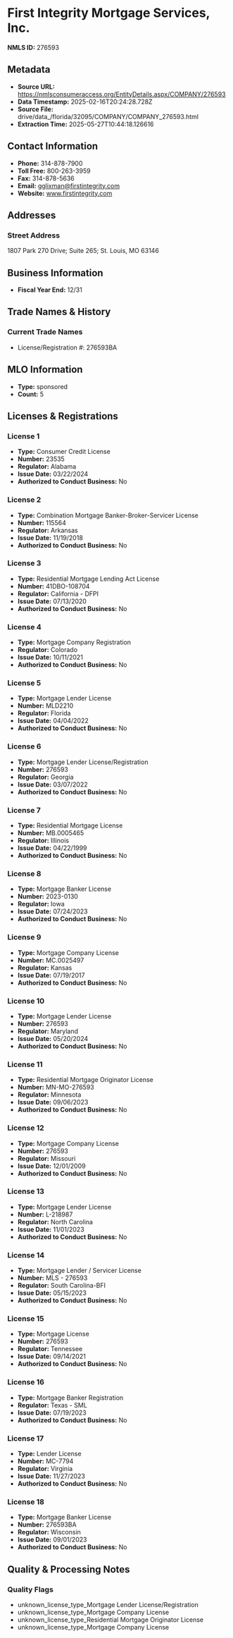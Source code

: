 # First Integrity Mortgage Services, Inc.

**NMLS ID:** 276593

## Metadata
- **Source URL:** https://nmlsconsumeraccess.org/EntityDetails.aspx/COMPANY/276593
- **Data Timestamp:** 2025-02-16T20:24:28.728Z
- **Source File:** drive/data_/florida/32095/COMPANY/COMPANY_276593.html
- **Extraction Time:** 2025-05-27T10:44:18.126616

## Contact Information
- **Phone:** 314-878-7900
- **Toll Free:** 800-263-3959
- **Fax:** 314-878-5636
- **Email:** gglixman@firstintegrity.com
- **Website:** www.firstintegrity.com

## Addresses
### Street Address
1807 Park 270 Drive; Suite 265; St. Louis, MO 63146

## Business Information
- **Fiscal Year End:** 12/31

## Trade Names & History
### Current Trade Names
- License/Registration #: 276593BA

## MLO Information
- **Type:** sponsored
- **Count:** 5

## Licenses & Registrations

### License 1
- **Type:** Consumer Credit License
- **Number:** 23535
- **Regulator:** Alabama
- **Issue Date:** 03/22/2024
- **Authorized to Conduct Business:** No

### License 2
- **Type:** Combination Mortgage Banker-Broker-Servicer License
- **Number:** 115564
- **Regulator:** Arkansas
- **Issue Date:** 11/19/2018
- **Authorized to Conduct Business:** No

### License 3
- **Type:** Residential Mortgage Lending Act License
- **Number:** 41DBO-108704
- **Regulator:** California - DFPI
- **Issue Date:** 07/13/2020
- **Authorized to Conduct Business:** No

### License 4
- **Type:** Mortgage Company Registration
- **Regulator:** Colorado
- **Issue Date:** 10/11/2021
- **Authorized to Conduct Business:** No

### License 5
- **Type:** Mortgage Lender License
- **Number:** MLD2210
- **Regulator:** Florida
- **Issue Date:** 04/04/2022
- **Authorized to Conduct Business:** No

### License 6
- **Type:** Mortgage Lender License/Registration
- **Number:** 276593
- **Regulator:** Georgia
- **Issue Date:** 03/07/2022
- **Authorized to Conduct Business:** No

### License 7
- **Type:** Residential Mortgage License
- **Number:** MB.0005465
- **Regulator:** Illinois
- **Issue Date:** 04/22/1999
- **Authorized to Conduct Business:** No

### License 8
- **Type:** Mortgage Banker License
- **Number:** 2023-0130
- **Regulator:** Iowa
- **Issue Date:** 07/24/2023
- **Authorized to Conduct Business:** No

### License 9
- **Type:** Mortgage Company License
- **Number:** MC.0025497
- **Regulator:** Kansas
- **Issue Date:** 07/19/2017
- **Authorized to Conduct Business:** No

### License 10
- **Type:** Mortgage Lender License
- **Number:** 276593
- **Regulator:** Maryland
- **Issue Date:** 05/20/2024
- **Authorized to Conduct Business:** No

### License 11
- **Type:** Residential Mortgage Originator License
- **Number:** MN-MO-276593
- **Regulator:** Minnesota
- **Issue Date:** 09/06/2023
- **Authorized to Conduct Business:** No

### License 12
- **Type:** Mortgage Company License
- **Number:** 276593
- **Regulator:** Missouri
- **Issue Date:** 12/01/2009
- **Authorized to Conduct Business:** No

### License 13
- **Type:** Mortgage Lender License
- **Number:** L-218987
- **Regulator:** North Carolina
- **Issue Date:** 11/01/2023
- **Authorized to Conduct Business:** No

### License 14
- **Type:** Mortgage Lender / Servicer License
- **Number:** MLS - 276593
- **Regulator:** South Carolina-BFI
- **Issue Date:** 05/15/2023
- **Authorized to Conduct Business:** No

### License 15
- **Type:** Mortgage License
- **Number:** 276593
- **Regulator:** Tennessee
- **Issue Date:** 09/14/2021
- **Authorized to Conduct Business:** No

### License 16
- **Type:** Mortgage Banker Registration
- **Regulator:** Texas - SML
- **Issue Date:** 07/19/2023
- **Authorized to Conduct Business:** No

### License 17
- **Type:** Lender License
- **Number:** MC-7794
- **Regulator:** Virginia
- **Issue Date:** 11/27/2023
- **Authorized to Conduct Business:** No

### License 18
- **Type:** Mortgage Banker License
- **Number:** 276593BA
- **Regulator:** Wisconsin
- **Issue Date:** 09/01/2023
- **Authorized to Conduct Business:** No

## Quality & Processing Notes
### Quality Flags
- unknown_license_type_Mortgage Lender License/Registration
- unknown_license_type_Mortgage Company License
- unknown_license_type_Residential Mortgage Originator License
- unknown_license_type_Mortgage Company License
